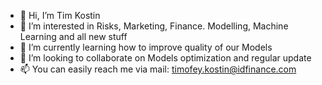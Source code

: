 - 👋 Hi, I’m Tim Kostin
- 👀 I’m interested in Risks, Marketing, Finance. Modelling, Machine Learning and all new stuff 
- 🌱 I’m currently learning how to improve quality of our Models 
- 💞️ I’m looking to collaborate on Models optimization and regular update
- 📫 You can easily reach me via mail: timofey.kostin@idfinance.com

<!---
tim-kostin-idf/tim-kostin-idf is a ✨ special ✨ repository because its `README.md` (this file) appears on your GitHub profile.
You can click the Preview link to take a look at your changes.
--->
